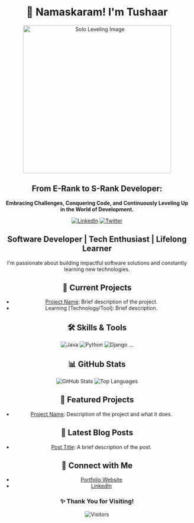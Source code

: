 <div align="center">

  # 🙏 Namaskaram! I'm Tushaar

  <img src="https://example.com/your_solo_leveling_image.jpg" alt="Solo Leveling Image" width="400" />

  ## **From E-Rank to S-Rank Developer:**
  **Embracing Challenges, Conquering Code, and Continuously Leveling Up in the World of Development.**
  
  [![LinkedIn](https://img.shields.io/badge/LinkedIn-Tushaar-blue)](https://www.linkedin.com/in/tushaar/)
  [![Twitter](https://img.shields.io/badge/Twitter-@YourHandle-1DA1F2)](https://twitter.com/yourhandle)
  
  ## **Software Developer | Tech Enthusiast | Lifelong Learner**

  I'm passionate about building impactful software solutions and constantly learning new technologies.
  
  ## 🔭 **Current Projects**
  - [Project Name](https://github.com/username/project-name): Brief description of the project.
  - Learning [Technology/Tool]: Brief description.
  
  ## 🛠 **Skills & Tools**
  ![Java](https://img.shields.io/badge/Java-%23ED8B00.svg?style=for-the-badge&logo=java&logoColor=white)
  ![Python](https://img.shields.io/badge/Python-3776AB?style=for-the-badge&logo=python&logoColor=white)
  ![Django](https://img.shields.io/badge/Django-092E20?style=for-the-badge&logo=django&logoColor=white)
  ...
  
  ## 📊 **GitHub Stats**
  ![GitHub Stats](https://github-readme-stats.vercel.app/api?username=yourusername&show_icons=true&theme=radical)
  ![Top Languages](https://github-readme-stats.vercel.app/api/top-langs/?username=yourusername&layout=compact&theme=radical)
  
  ## 🚀 **Featured Projects**
  - [Project Name](https://github.com/username/project-name): Description of the project and what it does.
  
  ## 📝 **Latest Blog Posts**
  - [Post Title](https://yourblog.com/post-title): A brief description of the post.
  
  ## 🤝 **Connect with Me**
  - [Portfolio Website](https://yourwebsite.com)
  - [LinkedIn](https://www.linkedin.com/in/tushaar/)
  
  ### ✨ **Thank You for Visiting!**
  ![Visitors](https://visitor-badge.glitch.me/badge?page_id=yourusername.yourusername)

</div>
